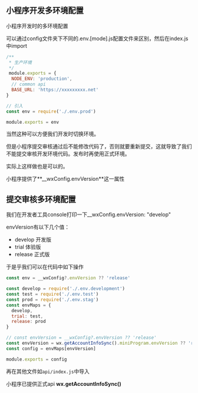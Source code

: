 ## 小程序开发多环境配置

小程序开发时的多环境配置

可以通过config文件夹下不同的.env.[mode].js配置文件来区别，然后在index.js中import

```js
/**
 * 生产环境
 */
 module.exports = {
  NODE_ENV: 'production',
  // common api
  BASE_URL: 'https://xxxxxxxxx.net'
}

// 引入
const env = require('./.env.prod')

module.exports = env
```

当然这种可以方便我们开发时切换环境。

但是小程序提交审核通过后不能修改代码了，否则就要重新提交，这就导致了我们不能提交审核开发环境代码。发布时再使用正式环境。

实际上这样做也是可以的。

小程序提供了**__wxConfig.envVersion**这一属性

## 提交审核多环境配置

我们在开发者工具console打印一下__wxConfig.envVersion: "develop"

envVersion有以下几个值：

- develop  开发版
- trial  体验版
- release  正式版

于是乎我们可以在代码中如下操作

```js
const env = __wxConfig?.envVersion ?? 'release'
```



```js
const develop = require('./.env.development')
const test = require('./.env.test')
const prod = require('./.env.stag')
const envMaps = {
  develop,
  trial: test,
  release: prod
}

// const envVersion = __wxConfig?.envVersion ?? 'release'
const envVersion = wx.getAccountInfoSync().miniProgram.envVersion ?? 'release'
const config = envMaps[envVersion]

module.exports = config
```

再在其他文件如`api/index.js`中导入



小程序已提供正式api **wx.getAccountInfoSync()**
